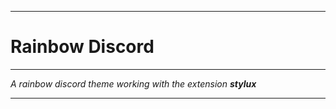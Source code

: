 __________
# Rainbow Discord
__________

*A rainbow discord theme working with the extension **stylux***
__________
